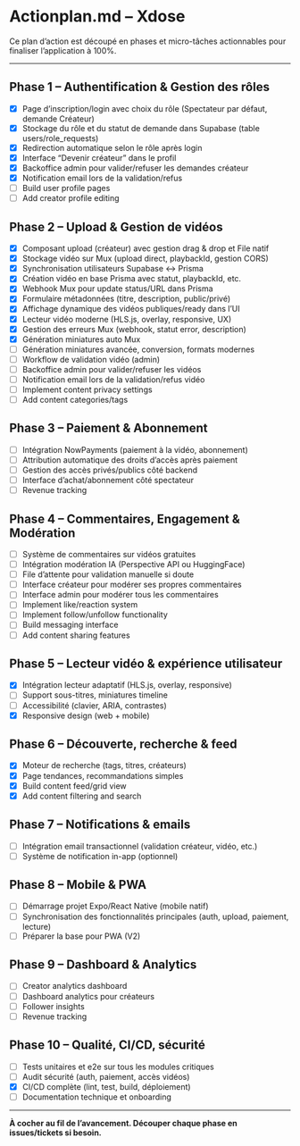 # Actionplan.md – Xdose

Ce plan d’action est découpé en phases et micro-tâches actionnables pour finaliser l’application à 100%.

---

## Phase 1 – Authentification & Gestion des rôles

- [x] Page d’inscription/login avec choix du rôle (Spectateur par défaut, demande Créateur)
- [x] Stockage du rôle et du statut de demande dans Supabase (table users/role_requests)
- [x] Redirection automatique selon le rôle après login
- [x] Interface “Devenir créateur” dans le profil
- [x] Backoffice admin pour valider/refuser les demandes créateur
- [x] Notification email lors de la validation/refus
- [ ] Build user profile pages
- [ ] Add creator profile editing

## Phase 2 – Upload & Gestion de vidéos

- [x] Composant upload (créateur) avec gestion drag & drop et File natif
- [x] Stockage vidéo sur Mux (upload direct, playbackId, gestion CORS)
- [x] Synchronisation utilisateurs Supabase <-> Prisma
- [x] Création vidéo en base Prisma avec statut, playbackId, etc.
- [x] Webhook Mux pour update status/URL dans Prisma
- [x] Formulaire métadonnées (titre, description, public/privé)
- [x] Affichage dynamique des vidéos publiques/ready dans l’UI
- [x] Lecteur vidéo moderne (HLS.js, overlay, responsive, UX)
- [x] Gestion des erreurs Mux (webhook, statut error, description)
- [x] Génération miniatures auto Mux
- [ ] Génération miniatures avancée, conversion, formats modernes
- [ ] Workflow de validation vidéo (admin)
- [ ] Backoffice admin pour valider/refuser les vidéos
- [ ] Notification email lors de la validation/refus vidéo
- [ ] Implement content privacy settings
- [ ] Add content categories/tags

## Phase 3 – Paiement & Abonnement

- [ ] Intégration NowPayments (paiement à la vidéo, abonnement)
- [ ] Attribution automatique des droits d’accès après paiement
- [ ] Gestion des accès privés/publics côté backend
- [ ] Interface d’achat/abonnement côté spectateur
- [ ] Revenue tracking

## Phase 4 – Commentaires, Engagement & Modération

- [ ] Système de commentaires sur vidéos gratuites
- [ ] Intégration modération IA (Perspective API ou HuggingFace)
- [ ] File d’attente pour validation manuelle si doute
- [ ] Interface créateur pour modérer ses propres commentaires
- [ ] Interface admin pour modérer tous les commentaires
- [ ] Implement like/reaction system
- [ ] Implement follow/unfollow functionality
- [ ] Build messaging interface
- [ ] Add content sharing features

## Phase 5 – Lecteur vidéo & expérience utilisateur

- [x] Intégration lecteur adaptatif (HLS.js, overlay, responsive)
- [ ] Support sous-titres, miniatures timeline
- [ ] Accessibilité (clavier, ARIA, contrastes)
- [x] Responsive design (web + mobile)

## Phase 6 – Découverte, recherche & feed

- [x] Moteur de recherche (tags, titres, créateurs)
- [x] Page tendances, recommandations simples
- [x] Build content feed/grid view
- [x] Add content filtering and search

## Phase 7 – Notifications & emails

- [ ] Intégration email transactionnel (validation créateur, vidéo, etc.)
- [ ] Système de notification in-app (optionnel)

## Phase 8 – Mobile & PWA

- [ ] Démarrage projet Expo/React Native (mobile natif)
- [ ] Synchronisation des fonctionnalités principales (auth, upload, paiement, lecture)
- [ ] Préparer la base pour PWA (V2)

## Phase 9 – Dashboard & Analytics

- [ ] Creator analytics dashboard
- [ ] Dashboard analytics pour créateurs
- [ ] Follower insights
- [ ] Revenue tracking

## Phase 10 – Qualité, CI/CD, sécurité

- [ ] Tests unitaires et e2e sur tous les modules critiques
- [ ] Audit sécurité (auth, paiement, accès vidéos)
- [x] CI/CD complète (lint, test, build, déploiement)
- [ ] Documentation technique et onboarding

---

**À cocher au fil de l’avancement. Découper chaque phase en issues/tickets si besoin.**
